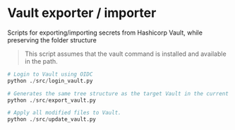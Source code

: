 # Vault exporter / importer 

Scripts for exporting/importing secrets from Hashicorp Vault, while preserving the folder structure

> This script assumes that the vault command is installed and available in the path.

```python
# Login to Vault using OIDC
python ./src/login_vault.py

# Generates the same tree structure as the target Vault in the current folder.
python ./src/export_vault.py

# Apply all modified files to Vault.
python ./src/update_vault.py
```

